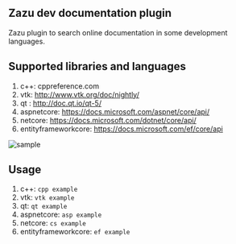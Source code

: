 ## Zazu dev documentation plugin

Zazu plugin to search online documentation in some development languages.

## Supported libraries and languages

 1. c++: cppreference.com
 1. vtk: http://www.vtk.org/doc/nightly/
 1. qt : http://doc.qt.io/qt-5/
 1. aspnetcore: https://docs.microsoft.com/aspnet/core/api/
 1. netcore: https://docs.microsoft.com/dotnet/core/api/
 1. entityframeworkcore: https://docs.microsoft.com/ef/core/api

![sample](https://github.com/jgoday/zazu-dev-doc/raw/master/zazu-dev-doc.gif "Sample")

## Usage

 1. c++: `cpp example`
 1. vtk: `vtk example`
 1. qt: `qt example`
 1. aspnetcore: `asp example`
 1. netcore: `cs example`
 1. entityframeworkcore: `ef example`
